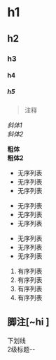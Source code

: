 # h1  
## h2  
### h3  
#### h4  
##### h5  


> 注释  



*斜体1*  
_斜体2_  

**粗体**  
__粗体2__  

* 无序列表  
* 无序列表   
* 无序列表   

- 无序列表  
- 无序列表  
- 无序列表  

+ 无序列表  
+ 无序列表  
+ 无序列表  

1. 有序列表  
2. 有序列表  
3. 有序列表  
4. 有序列表  

脚注[~hi  ]
---   
下划线  
2级标题--  




